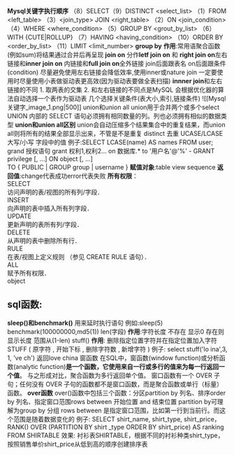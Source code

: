 **Mysql关键字执行顺序**
	 （8）SELECT（9）DISTINCT <select_list>
	 （1）FROM <left_table>
	 （3）<join_type> JOIN <right_table>
	 （2）ON <join_condition>
	 （4）WHERE <where_condition>
	（5）GROUP BY <grout_by_list>
	 （6）WITH {CUTE|ROLLUP}
	 （7）HAVING <having_condition>
	 （10）ORDER BY <order_by_list>
	（11）LIMIT <limit_number>
**group by**
	**作用**:常用语聚合函数(例如sum)将结果通过合并后再呈现
**join on**
	分作**letf join on** 和 **right join on**左右链接和**inner join on** 内链接和**full join on**全外链接
	join后面跟表名
	on后面跟条件(condition)
	尽量避免使用左右链接会降低效率,使用inner或nature join
	一定要使用时尽量使用小表做驱动表更高效(因为驱动表要做全表扫描)
	**innner join**和左右链接的不同
	1. 取两表的交集
	2. 和左右链接的不同点是MySQL 会根据优化器的算法自动选择一个表作为驱动表
	几个选择关键条件(表大小,索引,链接条件)
	![[Mysql关键字_image_1.png|500]]
union和union all
	union用于合并两个或多个select
	UNION 内部的 SELECT 语句必须拥有相同数量的列。列也必须拥有相似的数据类型
	**union和union all区别**
		union会自动压缩多个结果集合中的重复结果，而union all则将所有的结果全部显示出来，不管是不是重复
distinct
	去重
UCASE/LCASE
	大写/小写  字段中的值
	例子:SELECT LCASE(name) AS names FROM user;
grand
	授权语句
	grant 权利1,权利2...  on 数据库.* to '用户名'@'%'
	-
	GRANT privilege [, ...] ON object [, ...]  
	TO { PUBLIC | GROUP group | username }
	**赋值对象**:table  view  sequence
	**返回值**:change代表成功error代表失败
	**所有权限**：  
		SELECT  
		访问声明的表/视图的所有列/字段．  
		INSERT  
		向声明的表中插入所有列字段．  
		UPDATE  
		更新声明的表所有列/字段．  
		DELETE  
		从声明的表中删除所有行．  
		RULE  
		在表/视图上定义规则 （参见 CREATE RULE 语句）．  
		ALL  
		赋予所有权限．  
		object
## sql函数:
**sleep()和benchmark()**
	用来延时执行语句
	例如:sleep(5)   benchmark(100000000,md5(1))
len(字段)
	**作用**:字符长度
	不存在  显示0
	存在则  显示长度   范围从(1-len)
stuff()
	**作用**: 删除指定位置字符并在指定位置加入字符
	STUFF ( 原字符 , 开始下标 , 删除字符数 , 新增字符 )
	例子: select stuff('lo ina',3, 1, 've ch')  返回love china
窗函数
	在SQL中，窗函数(window function)或分析函数(analytic function)**是一个函数，它使用来自一行或多行的值来为每一行返回一个值**。 与之形成对比，聚合函数为多行返回单个值。 窗口函数有一个 OVER 子句；任何没有 OVER 子句的函数都不是窗口函数，而是聚合函数或单行（标量）函数。
	**over函数**
		over()函数中包括三个函数：分区partition by 列名、排序order by 列名、指定窗口范围rows between 开始位置 and 结束位置
			partition by可理解为group by 分组
			rows between 是指定窗口范围，比如第一行到当前行。而这个范围是随着数据变化的
		例子:
			SELECT shirt_name, shirt_type, shirt_price，
			RANK() OVER (PARTITION BY shirt _type ORDER BY shirt_price) AS ranking
			FROM SHIRTABLE
			效果:  衬衫表SHIRTABLE，根据不同的衬衫种类shirt_type，按照销售单价shirt_price从低到高的顺序创建排序表











